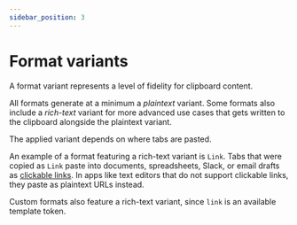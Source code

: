 ```yaml
---
sidebar_position: 3
---
```


# Format variants

A format variant represents a level of fidelity for clipboard content.

All formats generate at a minimum a *plaintext* variant. Some formats also include a *rich-text* variant for more advanced use cases that gets written to the clipboard alongside the plaintext variant.

The applied variant depends on where tabs are pasted.

An example of a format featuring a rich-text variant is `Link`. Tabs that were copied as `Link` paste into documents, spreadsheets, Slack, or email drafts as [clickable links](https://en.wikipedia.org/wiki/Hyperlink). In apps like text editors that do not support clickable links, they paste as plaintext URLs instead.

Custom formats also feature a rich-text variant, since `link` is an available template token.
